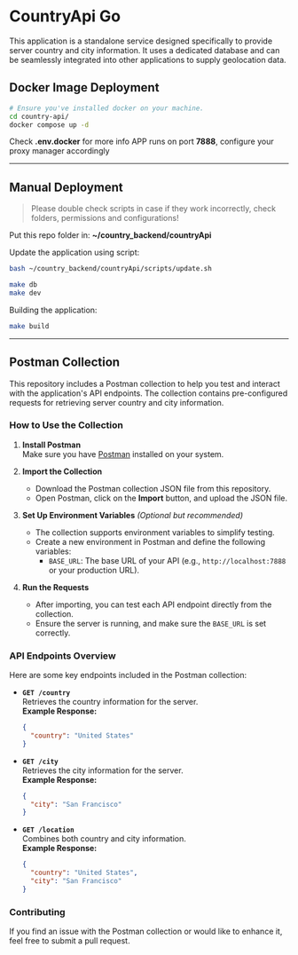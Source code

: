 # CountryApi Go

This application is a standalone service designed specifically to provide server country and city information. It uses a dedicated database and can be seamlessly integrated into other applications to supply geolocation data.

## Docker Image Deployment

```bash
# Ensure you've installed docker on your machine.
cd country-api/
docker compose up -d
```

Check **.env.docker** for more info
APP runs on port **7888**, configure your proxy manager accordingly

---

## Manual Deployment

> Please double check scripts in case if they work incorrectly, check folders, permissions and configurations!

Put this repo folder in:
**~/country_backend/countryApi**

Update the application using script:

```bash
bash ~/country_backend/countryApi/scripts/update.sh
```

```bash
make db
make dev
```

Building the application:

```bash
make build
```

---

## Postman Collection

This repository includes a Postman collection to help you test and interact with the application's API endpoints. The collection contains pre-configured requests for retrieving server country and city information.

### How to Use the Collection

1. **Install Postman**  
   Make sure you have [Postman](https://www.postman.com/downloads/) installed on your system.

2. **Import the Collection**

   - Download the Postman collection JSON file from this repository.
   - Open Postman, click on the **Import** button, and upload the JSON file.

3. **Set Up Environment Variables** _(Optional but recommended)_

   - The collection supports environment variables to simplify testing.
   - Create a new environment in Postman and define the following variables:
     - `BASE_URL`: The base URL of your API (e.g., `http://localhost:7888` or your production URL).

4. **Run the Requests**
   - After importing, you can test each API endpoint directly from the collection.
   - Ensure the server is running, and make sure the `BASE_URL` is set correctly.

### API Endpoints Overview

Here are some key endpoints included in the Postman collection:

- **`GET /country`**  
  Retrieves the country information for the server.  
  **Example Response:**

  ```json
  {
    "country": "United States"
  }
  ```

- **`GET /city`**  
  Retrieves the city information for the server.  
  **Example Response:**

  ```json
  {
    "city": "San Francisco"
  }
  ```

- **`GET /location`**  
  Combines both country and city information.  
  **Example Response:**
  ```json
  {
    "country": "United States",
    "city": "San Francisco"
  }
  ```

### Contributing

If you find an issue with the Postman collection or would like to enhance it, feel free to submit a pull request.
